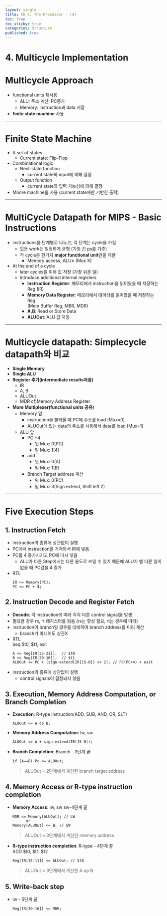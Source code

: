 ```yaml
---
layout: single
title: Ch 4. The Processor - (4)
toc: true
toc_sticky: true
categories: Structure
published: true
---
```


# 4. Multicycle Implementation

# Multicycle Approach
* functional units 재사용
    * ALU: 주소 계산, PC증가
    * Memory: instruction과 data 저장
* **finite state machine** 사용

------------

# Finite State Machine
* A set of states
    * Current state: Flip-Flop
* Combinational logic
    * Next-state function
        * current state와 input에 의해 결정
    * Output function
        * current state와 입력 가능성에 의해 결정
* Moore machine을 사용 (current state에만 기반한 출력)

------------

# MultiCycle Datapath for MIPS - Basic Instructions
* instructions을 단계별로 나누고, 각 단계는 cycle을 가짐
    * 모든 work는 일정하게 균형 (가장 긴 ps를 기준)
    * 각 cycle은 한가지 **major functional unit**만을 제한
        * Memory access, ALU± (Mux X)
* At the end of a cycle
    * later cycles을 위해 값 저장 (가장 쉬운 일)
    * introduce additional internal registers 
        * **Instruction Register**: 메모리에서 instruction을 읽어왔을 때 저장하는 Reg (IR)
        * **Memory Data Register**: 메모리에서 데이터를 읽어왔을 때 저장하는 Reg<br/>(Mem Buffer Reg, MBR, MDR)
        * **A,B**: Read or Store Data
        * **ALUOut**: ALU 값 저장

------------

# Multicycle datapath: Simplecycle datapath와 비교
* **Single Memory**
* **Single ALU**
* **Register 추가(intermediate results저장)**
    * IR
    * A, B
    * ALUOut
    * MDR cf)Memory Address Register
* **More Multiplexer(functional units 공유)**
    * Memory 앞
        * instruction을 불러올 때 PC에 주소를 load (Mux=0)
        * ALUOut에 있는 data의 주소를 사용해서 data를 load (Mux=1)
    * ALU 앞
        * PC +4
            * 윗 Mux: 0(PC)
            * 밑 Mux: 1(4)
        * add
            * 윗 Mux: 0(A)
            * 밑 Mux: 1(B)
        * Branch Target address 계산
            * 윗 Mux: 0(PC)
            * 밑 Mux: 3(Sign extend, Shift left 2)

------------

# Five Execution Steps

## 1. Instruction Fetch
* instruction의 종류에 상관없이 실행
* PC에서 instruction을 가져와서 IR에 넣음
* PC를 4 증가시키고 PC에 다시 넣음
    * ALU가 다른 Step에서는 다른 용도로 쓰일 수 있기 때문에 ALU가 별 다른 일이 없을 때 PC값을 4 증가
* RTL
   ```
   IR <= Memory[PC];
   PC <= PC + 4;
   ```

## 2. Instruction Decode and Register Fetch
* **Decode**: 각 instruction에 따라 각각 다른 control signal을 발생
* 필요한 경우 rs, rt 레지스터를 읽음 (rs는 항상 필요, rt는 경우에 따라)
* instruction이 branch일 경우를 대비하여 branch address를 미리 계산
    * branch가 아니어도 상관X
* RTL<br/>
   beq $t0, $t1, exit<br/>
   ```
   A <= Reg[IR[25-21]];  // $t0
   B <= Reg[IR[20-16]];  // $t1
   ALUOut <= PC + (sign-extend(IR[15-0]) << 2); // PC(PC+4) + exit
   ```
* instruction의 종류에 상관없이 실행
    * control signals이 결정되지 않음

## 3. Execution, Memory Address Computation, or Branch Completion
* **Execution**: R-type instruction(ADD, SUB, AND, OR, SLT)
   ```
   ALUOut <= A op B;
   ```
* **Memory Address Computation**: lw, sw
   ```
   ALUOut <= A + sign-extend(IR[15-0]);
   ```
* **Branch Completion**: Branch - 3단계 끝
   ```
   if (A==B) Pc <= ALUOut;
   ```
   > ALUOut = 2단계에서 계산한 branch target address

## 4. Memory Access or R-type instruction completion
* **Memory Access**: lw, sw  sw-4단계 끝
   ```
   MDR <= Memory[ALUOut]; // LW
         or
   Memory[ALUOut] <= B; // SW
   ```
   > ALUOut = 3단계에서 계산한 memory address
* **R-type instruction completion**: R-type - 4단계 끝<br/>
   ADD $t0, $t1, $t2<br/>
   ```
   Reg[IR[15-11]] <= ALUOut; // $t0
   ```
 	> ALUOut = 3단계에서 계산한 A op B
## 5. Write-back step
* lw - 5단계 끝
   ```
   Reg[IR[20-16]] <= MDR;
   ```
